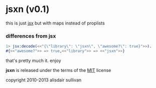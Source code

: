 # jsxn (v0.1) #

this is just [jsx][jsx] but with maps instead of proplists


### differences from jsx ###

```erlang
1> jsx:decode(<<"{\"library\": \"jsxn\", \"awesome?\": true}">>).
#{<<"awesome?">> => true,<<"library">> => <<"jsxn">>}
```

that's pretty much it. enjoy

**jsxn** is released under the terms of the [MIT][MIT] license

copyright 2010-2013 alisdair sullivan

[jsx]: https://github.com/talentdeficit/jsx
[MIT]: http://www.opensource.org/licenses/mit-license.html
